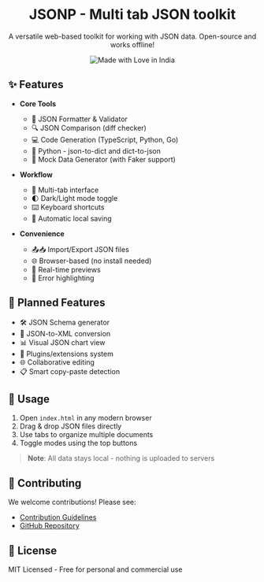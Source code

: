 <h1 align="center">JSONP - Multi tab JSON toolkit</h1>

<p align="center">
  A versatile web-based toolkit for working with JSON data. Open-source and works offline!
</p>

<p align="center">
  <img src="https://madewithlove.now.sh/in?heart=true&colorA=%23ff671f&colorB=%23046a38&text=India" alt="Made with Love in India">
</p>

## ✨ Features

- **Core Tools**
  - 🧹 JSON Formatter & Validator
  - 🔍 JSON Comparison (diff checker)
  - 💻 Code Generation (TypeScript, Python, Go)
  - 🐍 Python - json-to-dict and dict-to-json
  - 🧪 Mock Data Generator (with Faker support)
  
- **Workflow**
  - 📑 Multi-tab interface
  - 🌓 Dark/Light mode toggle
  - ⌨️ Keyboard shortcuts
  - 💾 Automatic local saving

- **Convenience**
  - 📤📥 Import/Export JSON files
  - 🌐 Browser-based (no install needed)
  - 🔄 Real-time previews
  - 🚦 Error highlighting

## 🚧 Planned Features

- 🛠 JSON Schema generator
- 🔄 JSON-to-XML conversion
- 📊 Visual JSON chart view
- 🧩 Plugins/extensions system
- 🌐 Collaborative editing
- 📋 Smart copy-paste detection

## 🚀 Usage

1. Open `index.html` in any modern browser
2. Drag & drop JSON files directly
3. Use tabs to organize multiple documents
4. Toggle modes using the top buttons

> **Note**: All data stays local - nothing is uploaded to servers

## 🤝 Contributing

We welcome contributions! Please see:

- [Contribution Guidelines](https://github.com/shravan20/jsonp/blob/main/CONTRIBUTING.md)
- [GitHub Repository](https://github.com/shravan20/jsonp)

## 📄 License

MIT Licensed - Free for personal and commercial use

